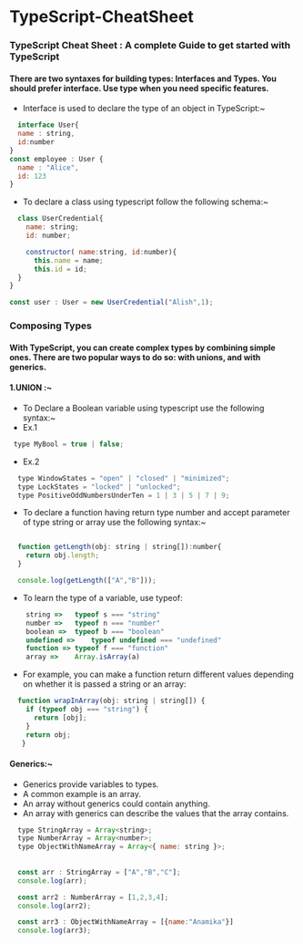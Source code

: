 # TypeScript-CheatSheet
### TypeScript Cheat Sheet : A complete Guide to get started with TypeScript  

#### There are two syntaxes for building types: Interfaces and Types. You should prefer interface. Use type when you need specific features.

- Interface is used to declare the type of an object in TypeScript:~
```js
  interface User{
  name : string,
  id:number
}
const employee : User {
  name : "Alice",
  id: 123
}
```
- To declare a class using typescript follow the following schema:~
```js
  class UserCredential{
    name: string;
    id: number;

    constructor( name:string, id:number){
      this.name = name;
      this.id = id;
  }
}

const user : User = new UserCredential("Alish",1);
```
### Composing Types 
#### With TypeScript, you can create complex types by combining simple ones. There are two popular ways to do so: with unions, and with generics.

#### 1.UNION :~

- To Declare a Boolean variable using typescript use the following syntax:~
- Ex.1
```js
 type MyBool = true | false;
```
- Ex.2
```js
  type WindowStates = "open" | "closed" | "minimized";
  type LockStates = "locked" | "unlocked";
  type PositiveOddNumbersUnderTen = 1 | 3 | 5 | 7 | 9;
```
- To declare a function having return type number and accept parameter of type string or array use the following syntax:~
```js

  function getLength(obj: string | string[]):number{
    return obj.length;
  }

  console.log(getLength(["A","B"]));
```
- To learn the type of a variable, use typeof:
```js
    string =>	typeof s === "string"
    number =>	typeof n === "number"
    boolean =>	typeof b === "boolean"
    undefined =>	typeof undefined === "undefined"
    function =>	typeof f === "function"
    array =>	Array.isArray(a)
```
- For example, you can make a function return different values depending on whether it is passed a string or an array:

```js
  function wrapInArray(obj: string | string[]) {
    if (typeof obj === "string") {
      return [obj];
    }
    return obj;
   }
```
#### Generics:~
- Generics provide variables to types. 
- A common example is an array. 
- An array without generics could contain anything. 
- An array with generics can describe the values that the array contains.

```js
  type StringArray = Array<string>;
  type NumberArray = Array<number>;
  type ObjectWithNameArray = Array<{ name: string }>;
  
  
  const arr : StringArray = ["A","B","C"];
  console.log(arr);

  const arr2 : NumberArray = [1,2,3,4];
  console.log(arr2);

  const arr3 : ObjectWithNameArray = [{name:"Anamika"}]
  console.log(arr3);
```

